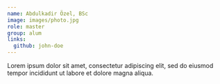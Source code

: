 ```yaml
---
name: Abdulkadir Özel, BSc
image: images/photo.jpg
role: master
group: alum
links:
  github: john-doe
---
```


Lorem ipsum dolor sit amet, consectetur adipiscing elit, sed do eiusmod tempor incididunt ut labore et dolore magna aliqua.
